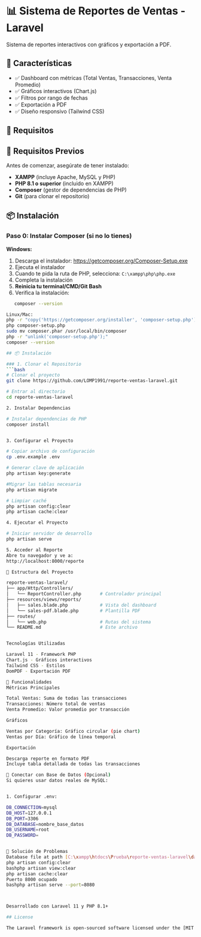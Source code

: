 # 📊 Sistema de Reportes de Ventas - Laravel

Sistema de reportes interactivos con gráficos y exportación a PDF.

## 🎯 Características

- ✅ Dashboard con métricas (Total Ventas, Transacciones, Venta Promedio)
- ✅ Gráficos interactivos (Chart.js)
- ✅ Filtros por rango de fechas
- ✅ Exportación a PDF
- ✅ Diseño responsivo (Tailwind CSS)

## 🔧 Requisitos

## 🔧 Requisitos Previos

Antes de comenzar, asegúrate de tener instalado:

- **XAMPP** (incluye Apache, MySQL y PHP)
- **PHP 8.1 o superior** (incluido en XAMPP)
- **Composer** (gestor de dependencias de PHP)
- **Git** (para clonar el repositorio)

## 📦 Instalación

### Paso 0: Instalar Composer (si no lo tienes)

**Windows:**
1. Descarga el instalador: https://getcomposer.org/Composer-Setup.exe
2. Ejecuta el instalador
3. Cuando te pida la ruta de PHP, selecciona: `C:\xampp\php\php.exe`
4. Completa la instalación
5. **Reinicia tu terminal/CMD/Git Bash**
6. Verifica la instalación:
```bash
   composer --version

Linux/Mac:
php -r "copy('https://getcomposer.org/installer', 'composer-setup.php');"
php composer-setup.php
sudo mv composer.phar /usr/local/bin/composer
php -r "unlink('composer-setup.php');"
composer --version

## 📦 Instalación

### 1. Clonar el Repositorio
```bash
# Clonar el proyecto
git clone https://github.com/LOMP1991/reporte-ventas-laravel.git

# Entrar al directorio
cd reporte-ventas-laravel

2. Instalar Dependencias

# Instalar dependencias de PHP
composer install


3. Configurar el Proyecto

# Copiar archivo de configuración
cp .env.example .env

# Generar clave de aplicación
php artisan key:generate

#Migrar las tablas necesaria
php artisan migrate

# Limpiar caché
php artisan config:clear
php artisan cache:clear

4. Ejecutar el Proyecto

# Iniciar servidor de desarrollo
php artisan serve

5. Acceder al Reporte
Abre tu navegador y ve a:
http://localhost:8000/reporte

📂 Estructura del Proyecto

reporte-ventas-laravel/
├── app/Http/Controllers/
│   └── ReportController.php       # Controlador principal
├── resources/views/reports/
│   ├── sales.blade.php            # Vista del dashboard
│   └── sales-pdf.blade.php        # Plantilla PDF
├── routes/
│   └── web.php                    # Rutas del sistema
└── README.md                      # Este archivo


Tecnologías Utilizadas

Laravel 11 - Framework PHP
Chart.js - Gráficos interactivos
Tailwind CSS - Estilos
DomPDF - Exportación PDF

🚀 Funcionalidades
Métricas Principales

Total Ventas: Suma de todas las transacciones
Transacciones: Número total de ventas
Venta Promedio: Valor promedio por transacción

Gráficos

Ventas por Categoría: Gráfico circular (pie chart)
Ventas por Día: Gráfico de línea temporal

Exportación

Descarga reporte en formato PDF
Incluye tabla detallada de todas las transacciones

🔄 Conectar con Base de Datos (Opcional)
Si quieres usar datos reales de MySQL:


1. Configurar .env:

DB_CONNECTION=mysql
DB_HOST=127.0.0.1
DB_PORT=3306
DB_DATABASE=nombre_base_datos
DB_USERNAME=root
DB_PASSWORD=


🐛 Solución de Problemas
Database file at path [C:\xampp\htdocs\Prueba\reporte-ventas-laravel\database\database.sqlite] does not exist: "php artisan migrate"
php artisan config:clear
bashphp artisan view:clear
php artisan cache:clear
Puerto 8000 ocupado
bashphp artisan serve --port=8080



Desarrollado con Laravel 11 y PHP 8.1+

## License

The Laravel framework is open-sourced software licensed under the [MIT license](https://opensource.org/licenses/MIT).
